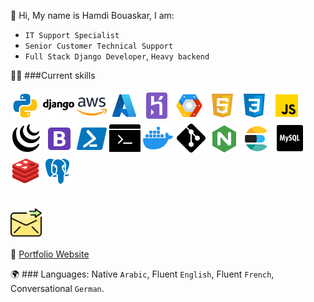 👋 Hi, My name is Hamdi Bouaskar, I am:

-  `IT Support Specialist` 
-  `Senior Customer Technical Support`
-  `Full Stack Django Developer`, `Heavy backend`


👨‍💻 ###Current skills


![Pytohn](https://github.com/IT-Support-L2/icons/blob/main/python.png) ![Django](https://github.com/IT-Support-L2/icons/blob/main/django.png) ![AWS](https://github.com/IT-Support-L2/icons/blob/main/aws.png) ![Azure](https://github.com/IT-Support-L2/icons/blob/main/azure.png) ![Heroku](https://github.com/IT-Support-L2/icons/blob/main/heroku.png) ![GCP](https://github.com/IT-Support-L2/icons/blob/main/gcp.png) ![HTML](https://github.com/IT-Support-L2/icons/blob/main/html.png) ![CSS](https://github.com/IT-Support-L2/icons/blob/main/css.png) ![JavaScript](https://github.com/IT-Support-L2/icons/blob/main/javascript.png) ![jQuery](https://github.com/IT-Support-L2/icons/blob/main/jquery.png) ![Bootstrap](https://github.com/IT-Support-L2/icons/blob/main/bootstrap.png) ![PowerShell](https://github.com/IT-Support-L2/icons/blob/main/powershell.png) ![Bash](https://github.com/IT-Support-L2/icons/blob/main/bash.png) ![Docker](https://github.com/IT-Support-L2/icons/blob/main/docker.png) ![Git](https://github.com/IT-Support-L2/icons/blob/main/git.png) ![NGINX](https://github.com/IT-Support-L2/icons/blob/main/nginx.png) ![Easticsearch](https://github.com/IT-Support-L2/icons/blob/main/elasticsearch.png) ![MySql](https://github.com/IT-Support-L2/icons/blob/main/mysql.png) ![Redis](https://github.com/IT-Support-L2/icons/blob/main/redis.png) ![PostgreSql](https://github.com/IT-Support-L2/icons/blob/main/postgresql.png)
<br/>
<br/>

[<img src="https://github.com/IT-Support-L2/icons/blob/main/mail.png" width="50"/>](mailto:itech@cyberservices.com)

📑 <a href="https://hamdi-bouaskar.herokuapp.com" target="_blank">Portfolio Website</a>

🌍 ### Languages: Native `Arabic`, Fluent `English`, Fluent `French`, Conversational `German`.

<!---
IT-Support-L2/IT-Support-L2 is a ✨ special ✨ repository because its `README.md` (this file) appears on your GitHub profile.
You can click the Preview link to take a look at your changes.
--->
